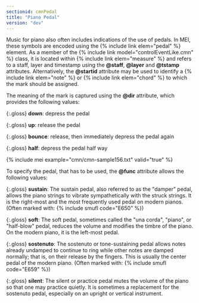 ```yaml
---
sectionid: cmnPedal
title: "Piano Pedal"
version: "dev"
---
```


Music for piano also often includes indications of the use of pedals. In MEI, these symbols are encoded using the {% include link elem="pedal" %} element. As a member of the {% include link model="controlEventLike.cmn" %} class, it is located within {% include link elem="measure" %} and refers to a staff, layer and timestamp using the **@staff**, **@layer** and **@tstamp** attributes. Alternatively, the **@startid** attribute may be used to identify a {% include link elem="note" %} or {% include link elem="chord" %} to which the mark should be assigned.

The meaning of the mark is captured using the **@dir** attribute, which provides the following values:

{:.gloss}
**down**: depress the pedal

{:.gloss}
**up**: release the pedal

{:.gloss}
**bounce**: release, then immediately depress the pedal again

{:.gloss}
**half**: depress the pedal half way

{% include mei example="cmn/cmn-sample156.txt" valid="true" %}

To specify the pedal, that has to be used, the **@func** attribute allows the following values:

{:.gloss}
**sustain**: The sustain pedal, also referred to as the "damper" pedal, allows the piano strings to vibrate sympathetically with the struck strings. It is the right-most and the most frequently used pedal on modern pianos. (Often marked with: {% include smufl code="E650" %})

{:.gloss}
**soft**: The soft pedal, sometimes called the "una corda", "piano", or "half-blow" pedal, reduces the volume and modifies the timbre of the piano. On the modern piano, it is the left-most pedal.

{:.gloss}
**sostenuto**: The sostenuto or tone-sustaining pedal allows notes already undamped to continue to ring while other notes are damped normally; that is, on their release by the fingers. This is usually the center pedal of the modern piano. (Often marked with: {% include smufl code="E659" %})

{:.gloss}
**silent**: The silent or practice pedal mutes the volume of the piano so that one may practice quietly. It is sometimes a replacement for the sostenuto pedal, especially on an upright or vertical instrument.
